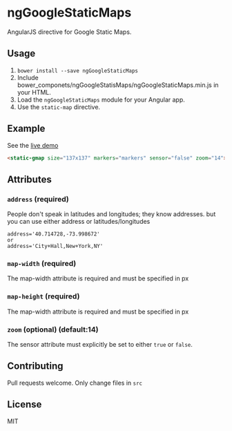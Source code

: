 # ngGoogleStaticMaps
AngularJS directive for Google Static Maps.

## Usage

1. `bower install --save ngGoogleStaticMaps`
2. Include bower_componets/ngGoogleStatisMaps/ngGoogleStaticMaps.min.js in your HTML.
3. Load the `ngGoogleStaticMaps` module for your Angular app.
4. Use the `static-map` directive.

## Example

See the [live demo](http://duartepatriani.github.io/ngGoogleStaticMaps)

```html
<static-gmap size="137x137" markers="markers" sensor="false" zoom="14"></static-gmap>
```

## Attributes

### `address` (required)

People don't speak in latitudes and longitudes; they know addresses. but you can use either address or latitudes/longitudes

```
address='40.714728,-73.998672'
or
address='City+Hall,New+York,NY'
```

### `map-width` (required)

The map-width attribute is required and must be specified in px

### `map-height` (required)

The map-width attribute is required and must be specified in px

### `zoom` (optional) (default:14)

The sensor attribute must explicitly be set to either `true` or `false`.

## Contributing

Pull requests welcome. Only change files in `src`

## License

MIT